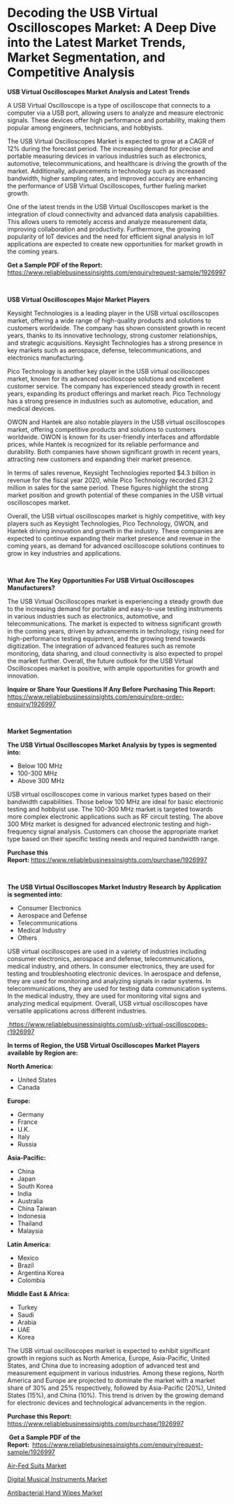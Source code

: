 <p><h1>Decoding the USB Virtual Oscilloscopes Market: A Deep Dive into the Latest Market Trends, Market Segmentation, and Competitive Analysis</h1></p><p><strong>USB Virtual Oscilloscopes Market Analysis and Latest Trends</strong></p>
<p><p>A USB Virtual Oscilloscope is a type of oscilloscope that connects to a computer via a USB port, allowing users to analyze and measure electronic signals. These devices offer high performance and portability, making them popular among engineers, technicians, and hobbyists.</p><p>The USB Virtual Oscilloscopes Market is expected to grow at a CAGR of 12% during the forecast period. The increasing demand for precise and portable measuring devices in various industries such as electronics, automotive, telecommunications, and healthcare is driving the growth of the market. Additionally, advancements in technology such as increased bandwidth, higher sampling rates, and improved accuracy are enhancing the performance of USB Virtual Oscilloscopes, further fueling market growth.</p><p>One of the latest trends in the USB Virtual Oscilloscopes market is the integration of cloud connectivity and advanced data analysis capabilities. This allows users to remotely access and analyze measurement data, improving collaboration and productivity. Furthermore, the growing popularity of IoT devices and the need for efficient signal analysis in IoT applications are expected to create new opportunities for market growth in the coming years.</p></p>
<p><strong>Get a Sample PDF of the Report:&nbsp;</strong> <a href="https://www.reliablebusinessinsights.com/enquiry/request-sample/1926997">https://www.reliablebusinessinsights.com/enquiry/request-sample/1926997</a></p>
<p>&nbsp;</p>
<p><strong>USB Virtual Oscilloscopes Major Market Players</strong></p>
<p><p>Keysight Technologies is a leading player in the USB virtual oscilloscopes market, offering a wide range of high-quality products and solutions to customers worldwide. The company has shown consistent growth in recent years, thanks to its innovative technology, strong customer relationships, and strategic acquisitions. Keysight Technologies has a strong presence in key markets such as aerospace, defense, telecommunications, and electronics manufacturing.</p><p>Pico Technology is another key player in the USB virtual oscilloscopes market, known for its advanced oscilloscope solutions and excellent customer service. The company has experienced steady growth in recent years, expanding its product offerings and market reach. Pico Technology has a strong presence in industries such as automotive, education, and medical devices.</p><p>OWON and Hantek are also notable players in the USB virtual oscilloscopes market, offering competitive products and solutions to customers worldwide. OWON is known for its user-friendly interfaces and affordable prices, while Hantek is recognized for its reliable performance and durability. Both companies have shown significant growth in recent years, attracting new customers and expanding their market presence.</p><p>In terms of sales revenue, Keysight Technologies reported $4.3 billion in revenue for the fiscal year 2020, while Pico Technology recorded £31.2 million in sales for the same period. These figures highlight the strong market position and growth potential of these companies in the USB virtual oscilloscopes market.</p><p>Overall, the USB virtual oscilloscopes market is highly competitive, with key players such as Keysight Technologies, Pico Technology, OWON, and Hantek driving innovation and growth in the industry. These companies are expected to continue expanding their market presence and revenue in the coming years, as demand for advanced oscilloscope solutions continues to grow in key industries and applications.</p></p>
<p>&nbsp;</p>
<p><strong>What Are The Key Opportunities For USB Virtual Oscilloscopes Manufacturers?</strong></p>
<p><p>The USB Virtual Oscilloscopes market is experiencing a steady growth due to the increasing demand for portable and easy-to-use testing instruments in various industries such as electronics, automotive, and telecommunications. The market is expected to witness significant growth in the coming years, driven by advancements in technology, rising need for high-performance testing equipment, and the growing trend towards digitization. The integration of advanced features such as remote monitoring, data sharing, and cloud connectivity is also expected to propel the market further. Overall, the future outlook for the USB Virtual Oscilloscopes market is positive, with ample opportunities for growth and innovation.</p></p>
<p><strong>Inquire or Share Your Questions If Any Before Purchasing This Report:</strong> <a href="https://www.reliablebusinessinsights.com/enquiry/pre-order-enquiry/1926997">https://www.reliablebusinessinsights.com/enquiry/pre-order-enquiry/1926997</a></p>
<p>&nbsp;</p>
<p><strong>Market Segmentation</strong></p>
<p><strong>The USB Virtual Oscilloscopes Market Analysis by types is segmented into:</strong></p>
<p><ul><li>Below 100 MHz</li><li>100-300 MHz</li><li>Above 300 MHz</li></ul></p>
<p><p>USB virtual oscilloscopes come in various market types based on their bandwidth capabilities. Those below 100 MHz are ideal for basic electronic testing and hobbyist use. The 100-300 MHz market is targeted towards more complex electronic applications such as RF circuit testing. The above 300 MHz market is designed for advanced electronic testing and high-frequency signal analysis. Customers can choose the appropriate market type based on their specific testing needs and required bandwidth range.</p></p>
<p><strong>Purchase this Report:&nbsp;</strong><a href="https://www.reliablebusinessinsights.com/purchase/1926997">https://www.reliablebusinessinsights.com/purchase/1926997</a></p>
<p>&nbsp;</p>
<p><strong>The USB Virtual Oscilloscopes Market Industry Research by Application is segmented into:</strong></p>
<p><ul><li>Consumer Electronics</li><li>Aerospace and Defense</li><li>Telecommunications</li><li>Medical Industry</li><li>Others</li></ul></p>
<p><p>USB virtual oscilloscopes are used in a variety of industries including consumer electronics, aerospace and defense, telecommunications, medical industry, and others. In consumer electronics, they are used for testing and troubleshooting electronic devices. In aerospace and defense, they are used for monitoring and analyzing signals in radar systems. In telecommunications, they are used for testing data communication systems. In the medical industry, they are used for monitoring vital signs and analyzing medical equipment. Overall, USB virtual oscilloscopes have versatile applications across different industries.</p></p>
<p><a href="https://www.reliablebusinessinsights.com/usb-virtual-oscilloscopes-r1926997">&nbsp;https://www.reliablebusinessinsights.com/usb-virtual-oscilloscopes-r1926997</a></p>
<p><strong>In terms of Region, the USB Virtual Oscilloscopes Market Players available by Region are:</strong></p>
<p>
    <p> <strong> North America: </strong>
        <ul>
            <li>United States</li>
            <li>Canada</li>
        </ul>
        </p> 
    <p> <strong> Europe: </strong>
        <ul>
            <li>Germany</li>
            <li>France</li>
            <li>U.K.</li>
            <li>Italy</li>
            <li>Russia</li>
        </ul>
        </p> 
    <p> <strong> Asia-Pacific: </strong>
        <ul>
            <li>China</li>
            <li>Japan</li>
            <li>South Korea</li>
            <li>India</li>
            <li>Australia</li>
            <li>China Taiwan</li>
            <li>Indonesia</li>
            <li>Thailand</li>
            <li>Malaysia</li>
        </ul>
        </p> 
    <p> <strong> Latin America: </strong>
        <ul>
            <li>Mexico</li>
            <li>Brazil</li>
            <li>Argentina Korea</li>
            <li>Colombia</li>
        </ul>
        </p> 
    <p> <strong> Middle East & Africa: </strong>
        <ul>
            <li>Turkey</li>
            <li>Saudi</li>
            <li>Arabia</li>
            <li>UAE</li>
            <li>Korea</li>
        </ul>
    </p>
    </p>
<p><p>The USB virtual oscilloscopes market is expected to exhibit significant growth in regions such as North America, Europe, Asia-Pacific, United States, and China due to increasing adoption of advanced test and measurement equipment in various industries. Among these regions, North America and Europe are projected to dominate the market with a market share of 30% and 25% respectively, followed by Asia-Pacific (20%), United States (15%), and China (10%). This trend is driven by the growing demand for electronic devices and technological advancements in the region.</p></p>
<p><strong>Purchase this Report: </strong><a href="https://www.reliablebusinessinsights.com/purchase/1926997">https://www.reliablebusinessinsights.com/purchase/1926997</a></p>
<p>&nbsp;<strong>Get a Sample PDF of the Report:&nbsp;&nbsp;</strong><a href="https://www.reliablebusinessinsights.com/enquiry/request-sample/1926997">https://www.reliablebusinessinsights.com/enquiry/request-sample/1926997</a></p>
<p><strong></strong></p>
<p><p><a href="https://github.com/nandosuryapratama/Market-Research-Report-List-1/blob/main/air-fed-suits-market.md">Air-Fed Suits Market</a></p><p><a href="https://github.com/rionkhanvai01/Market-Research-Report-List-1/blob/main/digital-musical-instruments-market.md">Digital Musical Instruments Market</a></p><p><a href="https://github.com/hxuqpfvq95/Market-Research-Report-List-1/blob/main/antibacterial-hand-wipes-market.md">Antibacterial Hand Wipes Market</a></p></p>
